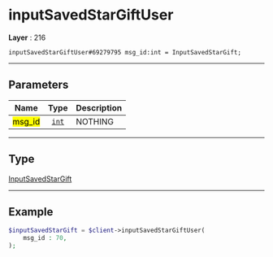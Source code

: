 # inputSavedStarGiftUser

**Layer** : 216

```tl
inputSavedStarGiftUser#69279795 msg_id:int = InputSavedStarGift;
```

---

## Parameters

| Name | Type | Description |
| :---: | :---: | :--- |
| <mark>msg_id</mark> | [`int`](type/int) | NOTHING |

---

## Type

[InputSavedStarGift](type/InputSavedStarGift)

---

## Example

```php
$inputSavedStarGift = $client->inputSavedStarGiftUser(
	msg_id : 70,
);
```